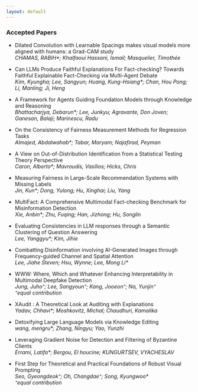 ```yaml
---
layout: default
---
```


### Accepted Papers

- Dilated Convolution with Learnable Spacings makes visual models more aligned with humans: a Grad-CAM study\
*CHAMAS, RABIH\*; Khalfaoui Hassani, Ismail; Masquelier, Timothée*

- Can LLMs Produce Faithful Explanations For Fact-checking? Towards Faithful Explainable Fact-Checking via Multi-Agent Debate\
*Kim, Kyungha; Lee, Sangyun; Huang, Kung-Hsiang\*; Chan, Hou Pong; Li, Manling; Ji, Heng*

- A Framework for Agents Guiding Foundation Models through Knowledge and Reasoning\
*Bhattacharjya, Debarun\*; Lee, Junkyu; Agravante, Don Joven; Ganesan, Balaji; Marinescu, Radu*

- On the Consistency of Fairness Measurement Methods for Regression Tasks\
*Almajed, Abdalwahab\*; Tabar, Maryam; Najafirad, Peyman*

- A View on Out-of-Distribution Identification from a Statistical Testing Theory Perspective\
*Caron, Alberto\*; Mavroudis, Vasilios; Hicks, Chris*

- Measuring Fairness in Large-Scale Recommendation Systems with Missing Labels\
*Jin, Kun\*; Dong, Yulong; Hu, Xinghai; Liu, Yang*

- MultiFact: A Comprehensive Multimodal Fact-checking Benchmark for Misinformation Detection\
*Xie, Anbin\*; Zhu, Fuqing; Han, Jizhong; Hu, Songlin*

- Evaluating Consistencies in LLM responses through a Semantic Clustering of Question Answering\
*Lee, Yanggyu\*; Kim, Jihie*

- Combatting Disinformation involving AI-Generated Images through Frequency-guided Channel and Spatial Attention\
*Lee, Jiahe Steven; Hsu, Wynne; Lee, Mong Li\**

- WWW: Where, Which and Whatever Enhancing Interpretability in Multimodal Deepfake Detection\
*Jung, Juho⁺; Lee, Sangyoun⁺; Kang, Jooeon⁺; Na, Yunjin⁺*\
*⁺equal contribution*

- XAudit : A Theoretical Look at Auditing with Explanations\
*Yadav, Chhavi\*; Moshkovitz, Michal; Chaudhuri, Kamalika*

- Detoxifying Large Language Models via Knowledge Editing\
*wang, mengru\*; Zhang, Ningyu; Yao, Yunzhi*

- Leveraging Gradient Noise for Detection and Filtering  of Byzantine Clients\
*Errami, Latifa\*; Bergou, El houcine; KUNGURTSEV, VYACHESLAV*

- First Step for Theoretical and Practical Foundations of Robust Visual Prompting\
*Seo, Gyeongdeok⁺; Oh, Changdae⁺; Song, Kyungwoo\**\
*⁺equal contribution*
